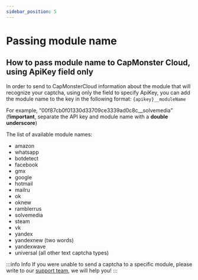 ```yaml
---
sidebar_position: 5
---
```


# Passing module name
## How to pass module name to CapMonster Cloud, using ApiKey field only

In order to send to CapMonsterCloud information about the module that will recognize your captcha, using only the field to specify ApiKey, you can add the module name to the key in the following format: `{apikey}__moduleName`

For example, “00f87cb0f01330d33709ce3339ad0c8c__solvemedia” (**!important**, separate the API key and module name with a **double underscore**)

The list of available module names:

- amazon
- whatsapp
- botdetect
- facebook
- gmx
- google
- hotmail
- mailru
- ok
- oknew
- ramblerrus
- solvemedia
- steam
- vk
- yandex
- yandexnew (two words)
- yandexwave
- universal (all other text captcha types)

:::info Info
If you were unable to send a captcha to a specific module, please write to our [support team](https://helpdesk.zennolab.com/conversation/new), we will help you!
:::